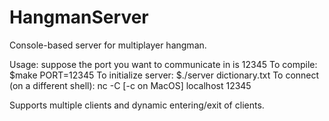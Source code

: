 # HangmanServer
Console-based server for multiplayer hangman.

Usage:
suppose the port you want to communicate in is 12345
To compile: $make PORT=12345
To initialize server: $./server dictionary.txt
To connect (on a different shell): nc -C [-c on MacOS] localhost 12345

Supports multiple clients and dynamic entering/exit of clients.
